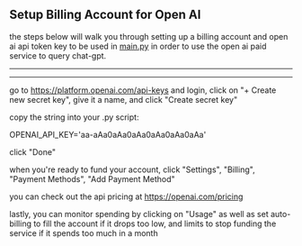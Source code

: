 ## Setup Billing Account for Open AI

the steps below will walk you through setting up a billing account and open ai api token key to be used in [main.py](https://github.com/coleman-zachery/open_ai_api/blob/main/main.py) in order to use the open ai paid service to query chat-gpt.

---


---



go to https://platform.openai.com/api-keys and login, click on  "+ Create new secret key", give it a name, and click "Create secret key"

copy the string into your .py script:

OPENAI_API_KEY='aa-aAa0aAa0aAa0aAa0aAa0aAa'

click "Done"

when you're ready to fund your account, click "Settings", "Billing", "Payment Methods", "Add Payment Method"

you can check out the api pricing at https://openai.com/pricing

lastly, you can monitor spending by clicking on "Usage" as well as set auto-billing to fill the account if it drops too low, and limits to stop funding the service if it spends too much in a month
